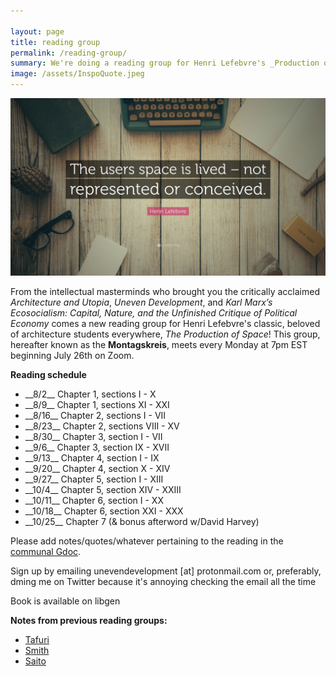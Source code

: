 ```yaml
---

layout: page
title: reading group
permalink: /reading-group/
summary: We're doing a reading group for Henri Lefebvre's _Production of Space_
image: /assets/InspoQuote.jpeg
---
```

<img src="/assets/InspoQuote.jpeg" alt="a better world is possible" width="1000"/>

From the intellectual masterminds who brought you the critically acclaimed _Architecture and Utopia_, _Uneven Development_, and _Karl Marx’s Ecosocialism: Capital, Nature, and the Unfinished Critique of Political Economy_ comes a new reading group for Henri Lefebvre's classic, beloved of architecture students everywhere, _The Production of Space_! This group, hereafter known as the __Montagskreis__, meets every Monday at 7pm EST beginning July 26th on Zoom.

__Reading schedule__
<ul>
<li> __8/2__ Chapter 1, sections I - X</li>
<li> __8/9__ Chapter 1, sections XI - XXI</li>
<li> __8/16__ Chapter 2, sections I - VII</li>
<li> __8/23__ Chapter 2, sections VIII - XV</li>
<li> __8/30__ Chapter 3, section I - VII</li>
<li> __9/6__ Chapter 3, section IX - XVII</li>
<li> __9/13__ Chapter 4, section I - IX</li>
<li> __9/20__ Chapter 4, section X - XIV</li>
<li> __9/27__ Chapter 5, section I - XIII</li>
<li> __10/4__ Chapter 5, section XIV - XXIII</li>
<li> __10/11__ Chapter 6, section I - XX</li>
<li> __10/18__ Chapter 6, section XXI - XXX</li>
<li> __10/25__ Chapter 7 (& bonus afterword w/David Harvey)</li>
</ul>


Please add notes/quotes/whatever pertaining to the reading in the <a href="https://docs.google.com/document/d/1sAV_hEebuSJzTKsod17S4M4xhYSgPrblMrxaxqcOgco/edit?usp=sharing">communal Gdoc</a>.

Sign up by emailing unevendevelopment [at] protonmail.com or, preferably, dming me on Twitter because it's annoying checking the email all the time

Book is available on libgen

__Notes from previous reading groups:__

<ul>
<li><a href="https://docs.google.com/document/d/1coCBJKtWNJm9JHkPLbHo_lwmWE4qhD6i4ZMmCT-WKLk/edit?usp=sharing">Tafuri</a></li>
<li><a href="https://docs.google.com/document/d/1KMyhlniFq85lNqj_JAgso1GJ1n7prU48WbXGBs0nid0/edit?usp=sharing">Smith</a></li>
<li><a href="https://docs.google.com/document/d/1BFQuHb3W3rTZEuOcpCIa0rOwvSCgQCUyMUh5mQ3qkHY/edit?usp=sharing">Saito</a></li>
</ul>
